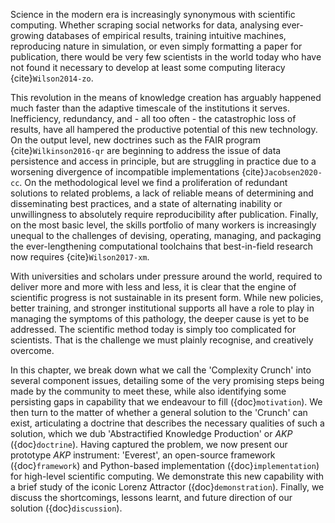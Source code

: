 Science in the modern era is increasingly synonymous with scientific computing. Whether scraping social networks for data, analysing ever-growing databases of empirical results, training intuitive machines, reproducing nature in simulation, or even simply formatting a paper for publication, there would be very few scientists in the world today who have not found it necessary to develop at least some computing literacy {cite}`Wilson2014-zo`.

This revolution in the means of knowledge creation has arguably happened much faster than the adaptive timescale of the institutions it serves. Inefficiency, redundancy, and - all too often - the catastrophic loss of results, have all hampered the productive potential of this new technology. On the output level, new doctrines such as the FAIR program {cite}`Wilkinson2016-qr` are beginning to address the issue of data persistence and access in principle, but are struggling in practice due to a worsening divergence of incompatible implementations {cite}`Jacobsen2020-cc`. On the methodological level we find a proliferation of redundant solutions to related problems, a lack of reliable means of determining and disseminating best practices, and a state of alternating inability or unwillingness to absolutely require reproducibility after publication. Finally, on the most basic level, the skills portfolio of many workers is increasingly unequal to the challenges of devising, operating, managing, and packaging the ever-lengthening computational toolchains that best-in-field research now requires {cite}`Wilson2017-xm`.

With universities and scholars under pressure around the world, required to deliver more and more with less and less, it is clear that the engine of scientific progress is not sustainable in its present form. While new policies, better training, and stronger institutional supports all have a role to play in managing the symptoms of this pathology, the deeper cause is yet to be addressed. The scientific method today is simply too complicated for scientists. That is the challenge we must plainly recognise, and creatively overcome.

In this chapter, we break down what we call the 'Complexity Crunch' into several component issues, detailing some of the very promising steps being made by the community to meet these, while also identifying some persisting gaps in capability that we endeavour to fill ({doc}`motivation`). We then turn to the matter of whether a general solution to the 'Crunch' can exist, articulating a doctrine that describes the necessary qualities of such a solution, which we dub 'Abstractified Knowledge Production' or *AKP* ({doc}`doctrine`). Having captured the problem, we now present our prototype *AKP* instrument: 'Everest', an open-source framework ({doc}`framework`) and Python-based implementation ({doc}`implementation`) for high-level scientific computing. We demonstrate this new capability with a brief study of the iconic Lorenz Attractor ({doc}`demonstration`). Finally, we discuss the shortcomings, lessons learnt, and future direction of our solution ({doc}`discussion`).
